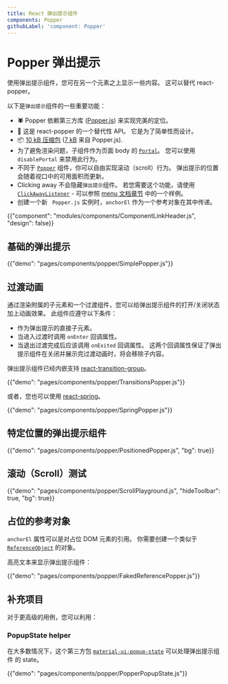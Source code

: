 ```yaml
---
title: React 弹出提示组件
components: Popper
githubLabel: 'component: Popper'
---
```


# Popper 弹出提示

<p class="description">使用弹出提示组件，您可在另一个元素之上显示一些内容。 这可以替代 react-popper。</p>

以下是`弹出提示`组件的一些重要功能：

- 🕷 Popper 依赖第三方库 ([Popper.js](https://github.com/FezVrasta/popper.js)) 来实现完美的定位。
- 💄 这是 react-popper 的一个替代性 API。 它是为了简单性而设计。
- 📦 [10 kB 压缩包](/size-snapshot) ([7 kB](https://bundlephobia.com/result?p=popper.js) 来自 Popper.js).
- 为了避免渲染问题，子组件作为页面 body 的 [`Portal`](/components/portal/)。 您可以使用 `disablePortal` 来禁用此行为。
- 不同于  [`Popper`](/components/popover/) 组件，你可以自由实现滚动（scroll）行为。 弹出提示的位置会随着视口中的可用面积而更新。
- Clicking away 不会隐藏`弹出提示`组件。 若您需要这个功能，请使用 [`ClickAwayListener`](/components/click-away-listener/) - 可以参照 [menu 文档章节](/components/menus/#menulist-composition) 中的一个样例。
- 创建一个新 ` Popper.js` 实例时，` anchorEl ` 作为一个参考对象在其中传递。

{{"component": "modules/components/ComponentLinkHeader.js", "design": false}}

## 基础的弹出提示

{{"demo": "pages/components/popper/SimplePopper.js"}}

## 过渡动画

通过渲染附属的子元素和一个过渡组件，您可以给弹出提示组件的打开/关闭状态加上动画效果。 此组件应遵守以下条件：

- 作为弹出提示的直接子元素。
- 当进入过渡时调用 `onEnter` 回调属性。
- 当退出过渡完成后应该调用 `onExited` 回调属性。 这两个回调属性保证了弹出提示组件在关闭并展示完过渡动画时，将会移除子内容。

弹出提示组件已经内嵌支持 [react-transition-group](https://github.com/reactjs/react-transition-group)。

{{"demo": "pages/components/popper/TransitionsPopper.js"}}

或者，您也可以使用 [react-spring](https://github.com/react-spring/react-spring)。

{{"demo": "pages/components/popper/SpringPopper.js"}}

## 特定位置的弹出提示组件

{{"demo": "pages/components/popper/PositionedPopper.js", "bg": true}}

## 滚动（Scroll）测试

{{"demo": "pages/components/popper/ScrollPlayground.js", "hideToolbar": true, "bg": true}}

## 占位的参考对象

`anchorEl` 属性可以是对占位 DOM 元素的引用。 你需要创建一个类似于 [`ReferenceObject`](https://github.com/FezVrasta/popper.js/blob/0642ce0ddeffe3c7c033a412d4d60ce7ec8193c3/packages/popper/index.d.ts#L118-L123) 的对象。

高亮文本来显示弹出提示组件：

{{"demo": "pages/components/popper/FakedReferencePopper.js"}}

## 补充项目

对于更高级的用例，您可以利用：

### PopupState helper

在大多数情况下，这个第三方包 [`material-ui-popup-state`](https://github.com/jcoreio/material-ui-popup-state) 可以处理弹出提示组件 的 state。

{{"demo": "pages/components/popper/PopperPopupState.js"}}
